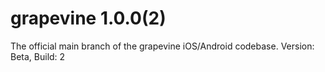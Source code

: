 # grapevine 1.0.0(2)

The official main branch of the grapevine iOS/Android codebase. 
Version: Beta, Build: 2
